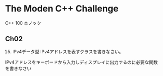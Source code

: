 # The Moden C++ Challenge

C++ 100 本ノック


## Ch02

15. IPv4データ型
IPv4アドレスを表すクラスを書きなさい。

IPv4アドレスをキーボードから入力しディスプレイに出力するのに必要な関数を書きなさい


